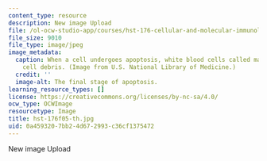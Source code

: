 ```yaml
---
content_type: resource
description: New image Upload
file: /ol-ocw-studio-app/courses/hst-176-cellular-and-molecular-immunology-fall-2005/0a4593207bb24d672993c36cf1375472_hst-176f05-th.jpg
file_size: 9010
file_type: image/jpeg
image_metadata:
  caption: When a cell undergoes apoptosis, white blood cells called macrophages consume
    cell debris. (Image from U.S. National Library of Medicine.)
  credit: ''
  image-alt: The final stage of apoptosis.
learning_resource_types: []
license: https://creativecommons.org/licenses/by-nc-sa/4.0/
ocw_type: OCWImage
resourcetype: Image
title: hst-176f05-th.jpg
uid: 0a459320-7bb2-4d67-2993-c36cf1375472
---
```

New image Upload